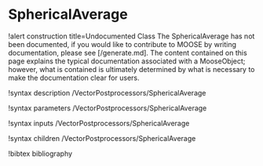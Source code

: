 <!-- MOOSE Documentation Stub: Remove this when content is added. -->

# SphericalAverage

!alert construction title=Undocumented Class
The SphericalAverage has not been documented, if you would like to contribute to MOOSE by
writing documentation, please see [/generate.md]. The content contained on this page explains
the typical documentation associated with a MooseObject; however, what is contained is ultimately
determined by what is necessary to make the documentation clear for users.

!syntax description /VectorPostprocessors/SphericalAverage

!syntax parameters /VectorPostprocessors/SphericalAverage

!syntax inputs /VectorPostprocessors/SphericalAverage

!syntax children /VectorPostprocessors/SphericalAverage

!bibtex bibliography
